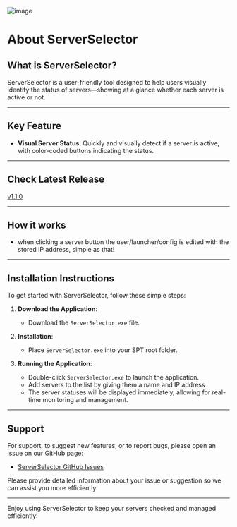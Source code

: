 ![image](https://github.com/Ryan-Doolittle/Server-Selector/assets/165734671/78af8d88-ae10-46d0-bb7b-169f7eb0dc0b)

# About ServerSelector

## What is ServerSelector?

ServerSelector is a user-friendly tool designed to help users visually identify the status of servers—showing at a glance whether each server is active or not.

---

## Key Feature

- **Visual Server Status**: Quickly and visually detect if a server is active, with color-coded buttons indicating the status.

---

## Check Latest Release
[v1.1.0](https://github.com/Ryan-Doolittle/Server-Selector/releases/tag/v1.1.0)

---

## How it works

- when clicking a server button the user/launcher/config is edited with the stored IP address, simple as that!

---

## Installation Instructions

To get started with ServerSelector, follow these simple steps:

1. **Download the Application**:
   - Download the `ServerSelector.exe` file.

2. **Installation**:
   - Place `ServerSelector.exe` into your SPT root folder.

3. **Running the Application**:
   - Double-click `ServerSelector.exe` to launch the application.
   - Add servers to the list by giving them a name and IP address
   - The server statuses will be displayed immediately, allowing for real-time monitoring and management.

---

## Support

For support, to suggest new features, or to report bugs, please open an issue on our GitHub page:

- [ServerSelector GitHub Issues](https://github.com/Ryan-Doolittle/Server-Selector/issues)

Please provide detailed information about your issue or suggestion so we can assist you more efficiently.

---

Enjoy using ServerSelector to keep your servers checked and managed efficiently!
